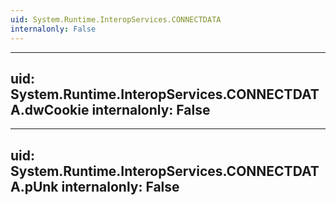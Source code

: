 ```yaml
---
uid: System.Runtime.InteropServices.CONNECTDATA
internalonly: False
---
```


---
uid: System.Runtime.InteropServices.CONNECTDATA.dwCookie
internalonly: False
---

---
uid: System.Runtime.InteropServices.CONNECTDATA.pUnk
internalonly: False
---
